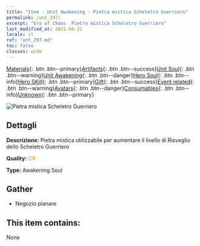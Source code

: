```yaml
---
title: "Item - Unit Awakening - Pietra mistica Scheletro Guerriero"
permalink: /unt_297/
excerpt: "Era of Chaos  Pietra mistica Scheletro Guerriero"
last_modified_at: 2021-04-22
locale: it
ref: "unt_297.md"
toc: false
classes: wide
---
```

 [Materials](/ItemsIT/){: .btn .btn--primary}[Artifacts](/ItemsIT/Artifacts/){: .btn .btn--success}[Unit Soul](/ItemsIT/UnitSoul/){: .btn .btn--warning}[Unit Awakening](/ItemsIT/UnitAwakening/){: .btn .btn--danger}[Hero Soul](/ItemsIT/HeroSoul/){: .btn .btn--info}[Hero SKill](/ItemsIT/HeroSkill/){: .btn .btn--primary}[Gift](/ItemsIT/Gift/){: .btn .btn--success}[Event related](/ItemsIT/Events/){: .btn .btn--warning}[Avatars](/ItemsIT/Avatars/){: .btn .btn--danger}[Consumables](/ItemsIT/Consumables/){: .btn .btn--info}[Unknown](/ItemsIT/Unknown/){: .btn .btn--primary}

 ![Pietra mistica Scheletro Guerriero](/images/u/tia_kulouzhanshi.jpg)

## Dettagli
 **Descrizione:** Pietra mistica utilizzabile per aumentare il livello di Risveglio dello Scheletro Guerriero

 **Quality:** <span style="color: #FF8C00">OK</span>

 **Type:** Awakening Soul

## Gather

*    Negozio planare 

## This item contains:

  None

